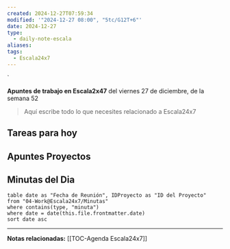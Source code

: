 ```yaml
---
created: 2024-12-27T07:59:34
modified: '"2024-12-27 08:00", "5tc/G12T+6"'
date: 2024-12-27
type:
  - daily-note-escala
aliases: 
tags:
  - Escala24x7
---
```

`


**Apuntes de trabajo en Escala2x47** del  viernes 27 de diciembre, de la semana 52 

> Aquí escribe todo lo que necesites relacionado a Escala24x7

## Tareas para hoy


## Apuntes Proyectos


## Minutas del Dia
 ```dataview
table date as "Fecha de Reunión", IDProyecto as "ID del Proyecto"
from "04-Work@Escala24x7/Minutas"
where contains(type, "minuta")
where date = date(this.file.frontmatter.date)
sort date asc
```

----
**Notas relacionadas:**
[[TOC-Agenda Escala24x7]]

